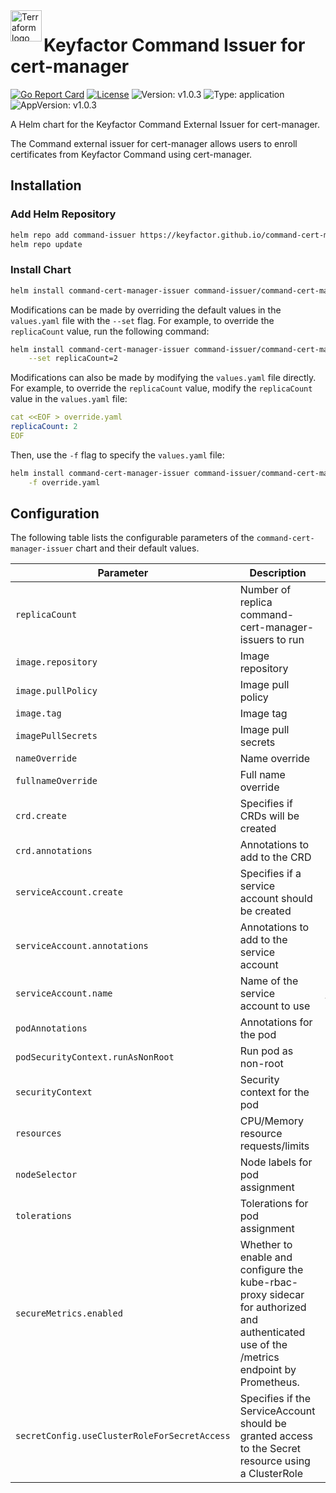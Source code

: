 <a href="https://kubernetes.io">
    <img src="https://raw.githubusercontent.com/cert-manager/cert-manager/d53c0b9270f8cd90d908460d69502694e1838f5f/logo/logo-small.png" alt="Terraform logo" title="K8s" align="left" height="50" />
</a>

# Keyfactor Command Issuer for cert-manager

[![Go Report Card](https://goreportcard.com/badge/github.com/Keyfactor/command-cert-manager-issuer)](https://goreportcard.com/report/github.com/Keyfactor/command-cert-manager-issuer)
[![License](https://img.shields.io/badge/License-Apache%202.0-blue.svg)](https://img.shields.io/badge/License-Apache%202.0-blue.svg)
![Version: v1.0.3](https://img.shields.io/badge/Version-v1.0.3-informational?style=flat-square)
![Type: application](https://img.shields.io/badge/Type-application-informational?style=flat-square)
![AppVersion: v1.0.3](https://img.shields.io/badge/AppVersion-v1.0.3-informational?style=flat-square)

A Helm chart for the Keyfactor Command External Issuer for cert-manager.

The Command external issuer for cert-manager allows users to enroll certificates from Keyfactor Command using cert-manager.

## Installation

### Add Helm Repository

```bash
helm repo add command-issuer https://keyfactor.github.io/command-cert-manager-issuer
helm repo update
```

### Install Chart

```bash
helm install command-cert-manager-issuer command-issuer/command-cert-manager-issuer
```

Modifications can be made by overriding the default values in the `values.yaml` file with the `--set` flag. For example, to override the `replicaCount` value, run the following command:
```bash
helm install command-cert-manager-issuer command-issuer/command-cert-manager-issuer \
    --set replicaCount=2
```

Modifications can also be made by modifying the `values.yaml` file directly. For example, to override the `replicaCount` value, modify the `replicaCount` value in the `values.yaml` file:
```yaml
cat <<EOF > override.yaml
replicaCount: 2
EOF
```
Then, use the `-f` flag to specify the `values.yaml` file:
```bash
helm install command-cert-manager-issuer command-issuer/command-cert-manager-issuer \
    -f override.yaml
```

## Configuration

The following table lists the configurable parameters of the `command-cert-manager-issuer` chart and their default values.

| Parameter                                    | Description                                                                                                                              | Default                                               |
|----------------------------------------------|------------------------------------------------------------------------------------------------------------------------------------------|-------------------------------------------------------|
| `replicaCount`                               | Number of replica command-cert-manager-issuers to run                                                                                    | `1`                                                   |
| `image.repository`                           | Image repository                                                                                                                         | `ghcr.io/keyfactor/command-cert-manager-issuer`       |
| `image.pullPolicy`                           | Image pull policy                                                                                                                        | `IfNotPresent`                                        |
| `image.tag`                                  | Image tag                                                                                                                                | `""`                                                  |
| `imagePullSecrets`                           | Image pull secrets                                                                                                                       | `[]`                                                  |
| `nameOverride`                               | Name override                                                                                                                            | `""`                                                  |
| `fullnameOverride`                           | Full name override                                                                                                                       | `""`                                                  |
| `crd.create`                                 | Specifies if CRDs will be created                                                                                                        | `true`                                                |
| `crd.annotations`                            | Annotations to add to the CRD                                                                                                            | `{}`                                                  |
| `serviceAccount.create`                      | Specifies if a service account should be created                                                                                         | `true`                                                |
| `serviceAccount.annotations`                 | Annotations to add to the service account                                                                                                | `{}`                                                  |
| `serviceAccount.name`                        | Name of the service account to use                                                                                                       | `""` (uses the fullname template if `create` is true) |
| `podAnnotations`                             | Annotations for the pod                                                                                                                  | `{}`                                                  |
| `podSecurityContext.runAsNonRoot`            | Run pod as non-root                                                                                                                      | `true`                                                |
| `securityContext`                            | Security context for the pod                                                                                                             | `{}` (with commented out options)                     |
| `resources`                                  | CPU/Memory resource requests/limits                                                                                                      | `{}` (with commented out options)                     |
| `nodeSelector`                               | Node labels for pod assignment                                                                                                           | `{}`                                                  |
| `tolerations`                                | Tolerations for pod assignment                                                                                                           | `[]`                                                  |
| `secureMetrics.enabled`                      | Whether to enable and configure the kube-rbac-proxy sidecar for authorized and authenticated use of the /metrics endpoint by Prometheus. | `false`                                               |
| `secretConfig.useClusterRoleForSecretAccess` | Specifies if the ServiceAccount should be granted access to the Secret resource using a ClusterRole                                      | `false`                                               |
